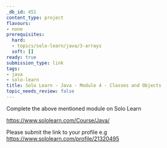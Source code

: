```yaml
---
_db_id: 451
content_type: project
flavours:
- none
prerequisites:
  hard:
  - topics/solo-learn/java/3-arrays
  soft: []
ready: true
submission_type: link
tags:
- java
- solo-learn
title: Solo Learn - Java - Module 4 - Classes and Objects
topic_needs_review: false
---
```


Complete the above mentioned module on Solo Learn

https://www.sololearn.com/Course/Java/

Please submit the link to your profile e.g https://www.sololearn.com/profile/21320495